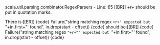 scala.util.parsing.combinator.RegexParsers - Line: 65 [[BR]]
*+r+* should be put in quotation marks.

There is:[[BR]]
{code}
Failure("string matching regex `+r+' expected but `"+in.first+"' found", in.drop(start - offset))
{code}
should be:[[BR]]
{code}
Failure("string matching regex `"+r+"' expected but `"+in.first+"' found", in.drop(start - offset))
{code}

